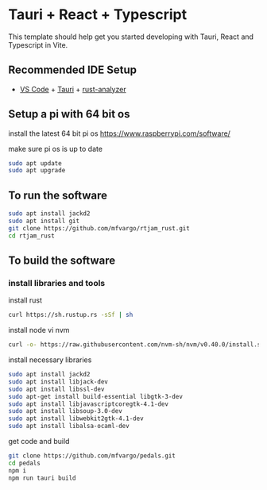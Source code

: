# Tauri + React + Typescript

This template should help get you started developing with Tauri, React and Typescript in Vite.

## Recommended IDE Setup

- [VS Code](https://code.visualstudio.com/) + [Tauri](https://marketplace.visualstudio.com/items?itemName=tauri-apps.tauri-vscode) + [rust-analyzer](https://marketplace.visualstudio.com/items?itemName=rust-lang.rust-analyzer)

## Setup a pi with 64 bit os

install the latest 64 bit pi os <https://www.raspberrypi.com/software/>

make sure pi os is up to date

```bash
sudo apt update
sudo apt upgrade
```

## To run the software

```bash
sudo apt install jackd2
sudo apt install git
git clone https://github.com/mfvargo/rtjam_rust.git
cd rtjam_rust
```

## To build the software

### install libraries and tools

install rust

```bash
curl https://sh.rustup.rs -sSf | sh
```

install node vi nvm

```bash
curl -o- https://raw.githubusercontent.com/nvm-sh/nvm/v0.40.0/install.sh | bash
```

install necessary libraries

```bash
sudo apt install jackd2
sudo apt install libjack-dev
sudo apt install libssl-dev
sudo apt-get install build-essential libgtk-3-dev
sudo apt install libjavascriptcoregtk-4.1-dev
sudo apt install libsoup-3.0-dev
sudo apt install libwebkit2gtk-4.1-dev
sudo apt install libalsa-ocaml-dev
```

get code and build

```bash
git clone https://github.com/mfvargo/pedals.git
cd pedals
npm i
npm run tauri build
```
